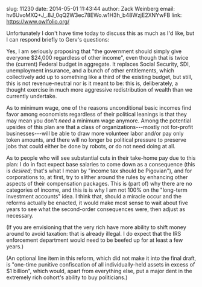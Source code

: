 slug:    11230
date:    2014-05-01 11:43:44
author:  Zack Weinberg
email:   hv6UvoMXQ+J_.8J_0qQ2W3ec78EWo.w1H3h_b48WzjE2XNYwFB
link:     https://www.owlfolio.org/

Unfortunately I don't have time today to discuss this as much as I'd
like, but I can respond briefly to Gerv's questions:

Yes, I am seriously proposing that "the government should simply give
everyone $24,000 regardless of other income", even though that is
twice the (current) Federal budget in aggregate.  It replaces Social
Security, SDI, unemployment insurance, and a bunch of other
entitlements, which collectively add up to something like a third of
the existing budget, but still, this is not revenue-neutral nor is it
meant to be: this is, deliberately, a thought exercise in much more
aggressive redistribution of wealth than we currently undertake.

As to minimum wage, one of the reasons unconditional basic incomes
find favor among economists regardless of their political leanings is
that they may mean you don't <i>need</i> a minimum wage anymore.
Among the potential upsides of this plan are that a class of
organizations---mostly not for-profit businesses---will be able to
draw more volunteer labor and/or pay only token amounts, and there
will no longer be political pressure to preserve jobs that could
either be done by robots, or do not need doing at all.

As to people who will see substantial cuts in their take-home pay due
to this plan: I do in fact expect base salaries to come down as a
consequence (this is <i>desired</i>; that's what I mean by "income tax
should be Pigovian"), and for corporations to, at first, try to
slither around the rules by enhancing other aspects of their
compensation packages.  This is (part of) why there are no categories
of income, and this is is why I am not 100% on the "long-term
investment accounts" idea.  I think that, should a miracle occur and
the reforms actually be enacted, it would make most sense to wait
about five years to see what the second-order consequences were, then
adjust as necessary.

(If you are envisioning that the very rich have more ability to shift
money around to avoid taxation: that is already illegal.  I do expect
that the IRS enforcement department would need to be beefed up for at
least a few years.)

(An optional line item in this reform, which did not make it into the
final draft, is "one-time punitive confiscation of all
individually-held assets in excess of $1 billion", which would, apart
from everything else, put a major dent in the extremely rich cohort's
ability to buy politicians.)
